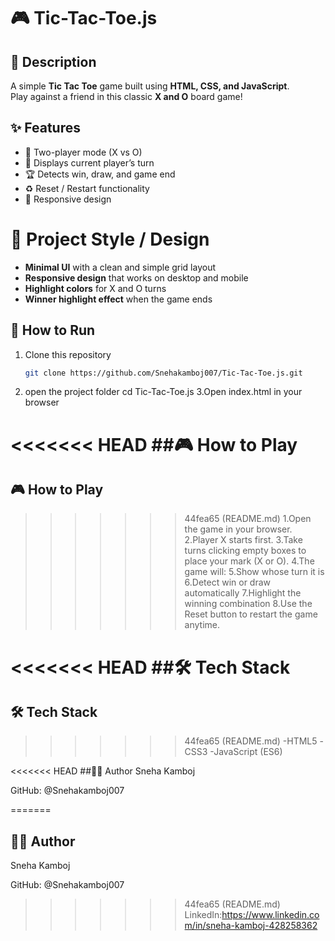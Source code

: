 # 🎮 Tic-Tac-Toe.js

## 📌 Description  
A simple **Tic Tac Toe** game built using **HTML, CSS, and JavaScript**.  
Play against a friend in this classic **X and O** board game!


## ✨ Features  
- 🎲 Two-player mode (X vs O)  
- 🔄 Displays current player’s turn  
- 🏆 Detects win, draw, and game end  
- ♻️ Reset / Restart functionality  
- 📱 Responsive design  

# 🎨 Project Style / Design  
- **Minimal UI** with a clean and simple grid layout  
- **Responsive design** that works on desktop and mobile  
- **Highlight colors** for X and O turns  
- **Winner highlight effect** when the game ends  



## 🚀 How to Run  
1. Clone this repository  
   ```bash
   git clone https://github.com/Snehakamboj007/Tic-Tac-Toe.js.git
2. open the project folder
    cd Tic-Tac-Toe.js
3.Open index.html in your browser


<<<<<<< HEAD
##🎮 How to Play
=======
## 🎮 How to Play

>>>>>>> 44fea65 (README.md)
1.Open the game in your browser.
2.Player X starts first.
3.Take turns clicking empty boxes to place your mark (X or O).
4.The game will:
5.Show whose turn it is
6.Detect win or draw automatically
7.Highlight the winning combination
8.Use the Reset button to restart the game anytime.
   

<<<<<<< HEAD
##🛠️ Tech Stack
=======
## 🛠️ Tech Stack
>>>>>>> 44fea65 (README.md)
-HTML5
-CSS3
-JavaScript (ES6)

<<<<<<< HEAD
##👩‍💻 Author
Sneha Kamboj

GitHub: @Snehakamboj007

=======
## 👩‍💻 Author
Sneha Kamboj

GitHub: @Snehakamboj007
>>>>>>> 44fea65 (README.md)
LinkedIn:https://www.linkedin.com/in/sneha-kamboj-428258362
